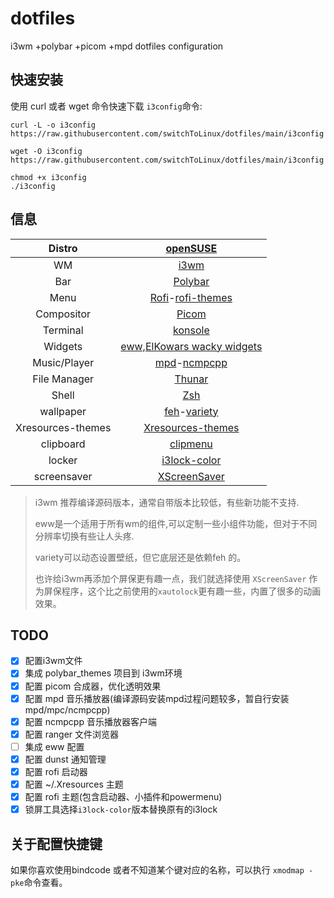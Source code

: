 # dotfiles
i3wm +polybar +picom +mpd dotfiles configuration

## 快速安装

使用 curl 或者 wget 命令快速下载 `i3config`命令:
```
curl -L -o i3config https://raw.githubusercontent.com/switchToLinux/dotfiles/main/i3config

wget -O i3config https://raw.githubusercontent.com/switchToLinux/dotfiles/main/i3config

chmod +x i3config
./i3config

```

## 信息

|Distro|[openSUSE](https://www.opensuse.org/)|
|:---:|:---:|
|WM|[i3wm](https://github.com/i3/i3)|
|Bar|[Polybar](https://github.com/polybar/polybar)|
|Menu|[Rofi](https://github.com/davatorium/rofi)-[rofi-themes](https://github.com/adi1090x/rofi)|
|Compositor|[Picom](https://archlinux.org/packages/community/x86_64/picom/)|
|Terminal|[konsole](https://konsole.kde.org)|
|Widgets|[eww,ElKowars wacky widgets](https://github.com/elkowar/eww)|
|Music/Player|[mpd](https://archlinux.org/packages/extra/x86_64/mpd/)-[ncmpcpp](https://archlinux.org/packages/community/x86_64/ncmpcpp/)|
|File Manager|[Thunar](https://archlinux.org/packages/extra/x86_64/thunar/)|
|Shell|[Zsh](https://archlinux.org/packages/extra/x86_64/zsh/)|
|wallpaper| [feh](https://github.com/derf/feh)-[variety](https://github.com/varietywalls/variety)|
|Xresources-themes| [Xresources-themes](https://github.com/janoamaral/Xresources-themes)|
|clipboard| [clipmenu](https://github.com/cdown/clipmenu) |
|locker| [i3lock-color](https://github.com/Raymo111/i3lock-color)|
|screensaver| [XScreenSaver](https://www.jwz.org/xscreensaver)|

> i3wm 推荐编译源码版本，通常自带版本比较低，有些新功能不支持.
> 
> eww是一个适用于所有wm的组件,可以定制一些小组件功能，但对于不同分辨率切换有些让人头疼.
>
> variety可以动态设置壁纸，但它底层还是依赖feh 的。
>
> 也许给i3wm再添加个屏保更有趣一点，我们就选择使用 `XScreenSaver` 作为屏保程序，这个比之前使用的`xautolock`更有趣一些，内置了很多的动画效果。



## TODO

- [x] 配置i3wm文件
- [x] 集成 polybar_themes 项目到 i3wm环境
- [x] 配置 picom 合成器，优化透明效果
- [x] 配置 mpd 音乐播放器(编译源码安装mpd过程问题较多，暂自行安装 mpd/mpc/ncmpcpp)
- [x] 配置 ncmpcpp 音乐播放器客户端
- [x] 配置 ranger 文件浏览器
- [ ] 集成 eww 配置
- [x] 配置 dunst 通知管理
- [x] 配置 rofi 启动器
- [x] 配置 ~/.Xresources 主题
- [x] 配置 rofi 主题(包含启动器、小插件和powermenu)
- [x] 锁屏工具选择`i3lock-color`版本替换原有的i3lock

## 关于配置快捷键

如果你喜欢使用bindcode 或者不知道某个键对应的名称，可以执行 `xmodmap -pke`命令查看。